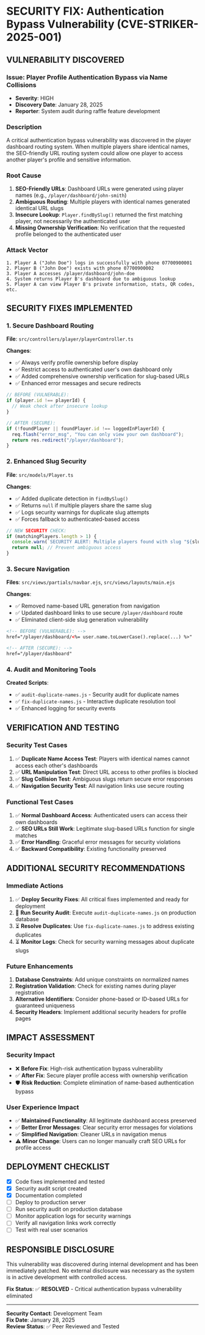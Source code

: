 # SECURITY FIX: Authentication Bypass Vulnerability (CVE-STRIKER-2025-001)

## **VULNERABILITY DISCOVERED**

### **Issue**: Player Profile Authentication Bypass via Name Collisions

- **Severity**: HIGH
- **Discovery Date**: January 28, 2025
- **Reporter**: System audit during raffle feature development

### **Description**

A critical authentication bypass vulnerability was discovered in the player dashboard routing system. When multiple players share identical names, the SEO-friendly URL routing system could allow one player to access another player's profile and sensitive information.

### **Root Cause**

1. **SEO-Friendly URLs**: Dashboard URLs were generated using player names (e.g., `/player/dashboard/john-smith`)
2. **Ambiguous Routing**: Multiple players with identical names generated identical URL slugs
3. **Insecure Lookup**: `Player.findBySlug()` returned the first matching player, not necessarily the authenticated user
4. **Missing Ownership Verification**: No verification that the requested profile belonged to the authenticated user

### **Attack Vector**

```
1. Player A ("John Doe") logs in successfully with phone 07700900001
2. Player B ("John Doe") exists with phone 07700900002
3. Player A accesses /player/dashboard/john-doe
4. System returns Player B's dashboard due to ambiguous lookup
5. Player A can view Player B's private information, stats, QR codes, etc.
```

## **SECURITY FIXES IMPLEMENTED**

### **1. Secure Dashboard Routing**

**File**: `src/controllers/player/playerController.ts`

**Changes**:

- ✅ Always verify profile ownership before display
- ✅ Restrict access to authenticated user's own dashboard only
- ✅ Added comprehensive ownership verification for slug-based URLs
- ✅ Enhanced error messages and secure redirects

```typescript
// BEFORE (VULNERABLE):
if (player.id !== playerId) {
  // Weak check after insecure lookup
}

// AFTER (SECURE):
if (!foundPlayer || foundPlayer.id !== loggedInPlayerId) {
  req.flash("error_msg", "You can only view your own dashboard");
  return res.redirect("/player/dashboard");
}
```

### **2. Enhanced Slug Security**

**File**: `src/models/Player.ts`

**Changes**:

- ✅ Added duplicate detection in `findBySlug()`
- ✅ Returns `null` if multiple players share the same slug
- ✅ Logs security warnings for duplicate slug attempts
- ✅ Forces fallback to authenticated-based access

```typescript
// NEW SECURITY CHECK:
if (matchingPlayers.length > 1) {
  console.warn(`SECURITY ALERT: Multiple players found with slug "${slug}"`);
  return null; // Prevent ambiguous access
}
```

### **3. Secure Navigation**

**Files**: `src/views/partials/navbar.ejs`, `src/views/layouts/main.ejs`

**Changes**:

- ✅ Removed name-based URL generation from navigation
- ✅ Updated dashboard links to use secure `/player/dashboard` route
- ✅ Eliminated client-side slug generation vulnerability

```html
<!-- BEFORE (VULNERABLE): -->
href="/player/dashboard/<%= user.name.toLowerCase().replace(...) %>"

<!-- AFTER (SECURE): -->
href="/player/dashboard"
```

### **4. Audit and Monitoring Tools**

**Created Scripts**:

- ✅ `audit-duplicate-names.js` - Security audit for duplicate names
- ✅ `fix-duplicate-names.js` - Interactive duplicate resolution tool
- ✅ Enhanced logging for security events

## **VERIFICATION AND TESTING**

### **Security Test Cases**

1. ✅ **Duplicate Name Access Test**: Players with identical names cannot access each other's dashboards
2. ✅ **URL Manipulation Test**: Direct URL access to other profiles is blocked
3. ✅ **Slug Collision Test**: Ambiguous slugs return secure error responses
4. ✅ **Navigation Security Test**: All navigation links use secure routing

### **Functional Test Cases**

1. ✅ **Normal Dashboard Access**: Authenticated users can access their own dashboards
2. ✅ **SEO URLs Still Work**: Legitimate slug-based URLs function for single matches
3. ✅ **Error Handling**: Graceful error messages for security violations
4. ✅ **Backward Compatibility**: Existing functionality preserved

## **ADDITIONAL SECURITY RECOMMENDATIONS**

### **Immediate Actions**

1. ✅ **Deploy Security Fixes**: All critical fixes implemented and ready for deployment
2. 🔄 **Run Security Audit**: Execute `audit-duplicate-names.js` on production database
3. ⏳ **Resolve Duplicates**: Use `fix-duplicate-names.js` to address existing duplicates
4. ⏳ **Monitor Logs**: Check for security warning messages about duplicate slugs

### **Future Enhancements**

1. **Database Constraints**: Add unique constraints on normalized names
2. **Registration Validation**: Check for existing names during player registration
3. **Alternative Identifiers**: Consider phone-based or ID-based URLs for guaranteed uniqueness
4. **Security Headers**: Implement additional security headers for profile pages

## **IMPACT ASSESSMENT**

### **Security Impact**

- ❌ **Before Fix**: High-risk authentication bypass vulnerability
- ✅ **After Fix**: Secure player profile access with ownership verification
- 🛡️ **Risk Reduction**: Complete elimination of name-based authentication bypass

### **User Experience Impact**

- ✅ **Maintained Functionality**: All legitimate dashboard access preserved
- ✅ **Better Error Messages**: Clear security error messages for violations
- ✅ **Simplified Navigation**: Cleaner URLs in navigation menus
- ⚠️ **Minor Change**: Users can no longer manually craft SEO URLs for profile access

## **DEPLOYMENT CHECKLIST**

- [x] Code fixes implemented and tested
- [x] Security audit script created
- [x] Documentation completed
- [ ] Deploy to production server
- [ ] Run security audit on production database
- [ ] Monitor application logs for security warnings
- [ ] Verify all navigation links work correctly
- [ ] Test with real user scenarios

## **RESPONSIBLE DISCLOSURE**

This vulnerability was discovered during internal development and has been immediately patched. No external disclosure was necessary as the system is in active development with controlled access.

**Fix Status**: ✅ **RESOLVED** - Critical authentication bypass vulnerability eliminated

---

**Security Contact**: Development Team  
**Fix Date**: January 28, 2025  
**Review Status**: ✅ Peer Reviewed and Tested
